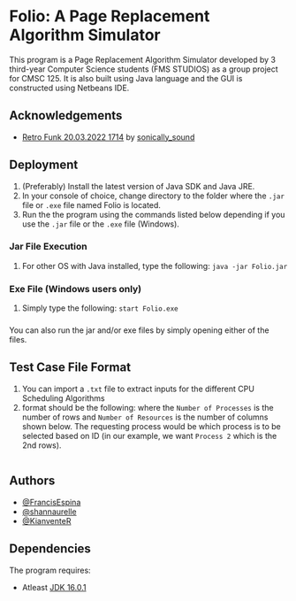 # Folio: A Page Replacement Algorithm Simulator

This program is a Page Replacement Algorithm Simulator developed by 3 third-year Computer Science students (FMS STUDIOS) as a group project for CMSC 125. It is also built using Java language and the GUI is constructed using Netbeans IDE.
## Acknowledgements

 - [Retro Funk 20.03.2022 1714](https://freesound.org/people/sonically_sound/sounds/624874/) by [sonically_sound](https://freesound.org/people/sonically_sound/)


## Deployment

1. (Preferably) Install the latest version of Java SDK and Java JRE. 
2. In your console of choice, change directory to the folder where the `.jar` file or `.exe` file named Folio is located. 
3. Run the the program using the commands listed below depending if you use the `.jar` file or the `.exe` file (Windows).

### Jar File Execution
1. For other OS with Java installed, type the following: `java -jar Folio.jar`

### Exe File (Windows users only)
1. Simply type the following: `start Folio.exe`

###
You can also run the jar and/or exe files by simply opening either of the files.


## Test Case File Format

1. You can import a `.txt` file to extract inputs for the different CPU Scheduling Algorithms
2. format should be the following: where the `Number of Processes` is the number of rows and `Number of Resources` is the number of columns shown below. The requesting process would be which process is to be selected based on ID (in our example, we want `Process 2` which is the 2nd rows).
```

```

## Authors

- [@FrancisEspina](https://github.com/FrancisEspina)
- [@shannaurelle](https://github.com/shannaurelle)
- [@KianventeR](https://github.com/KianventeR)


## Dependencies

The program requires:

- Atleast [JDK 16.0.1](https://www.oracle.com/java/technologies/javase/jdk18-archive-downloads.html)
